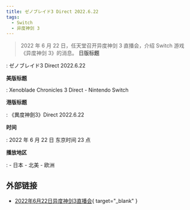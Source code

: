 ```yaml
---
title: ゼノブレイド3 Direct 2022.6.22
tags:
  - Switch
  - 异度神剑 3
---
```


> 2022 年 6 月 22 日，任天堂召开异度神剑 3 直播会，介绍 Switch 游戏《异度神剑 3》的消息。
**日版标题**

:	ゼノブレイド3 Direct 2022.6.22

**美版标题**

:	Xenoblade Chronicles 3 Direct - Nintendo Switch

**港版标题**

:	《異度神劍3》Direct 2022.6.22

**时间**

:	2022 年 6 月 22 日 东京时间 23 点

**播放地区**

:	- 日本
	- 北美
	- 欧洲

## 外部链接

- [2022年6月22日异度神剑3直播会](https://www.bilibili.com/video/BV1DU4y1X7yR/){ target="_blank" }
